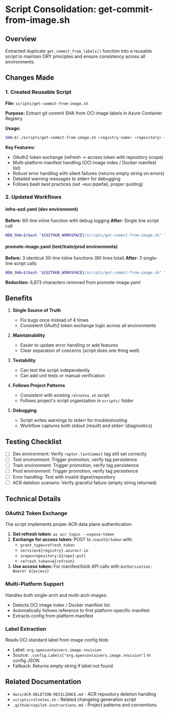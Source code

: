 # Script Consolidation: get-commit-from-image.sh

## Overview
Extracted duplicate `get_commit_from_labels()` function into a reusable script to maintain DRY principles and ensure consistency across all environments.

## Changes Made

### 1. Created Reusable Script
**File:** `scripts/get-commit-from-image.sh`

**Purpose:** Extract git commit SHA from OCI image labels in Azure Container Registry

**Usage:**
```bash
SHA=$(./scripts/get-commit-from-image.sh <registry-name> <repository> <digest>)
```

**Key Features:**
- OAuth2 token exchange (refresh → access token with repository scope)
- Multi-platform manifest handling (OCI image index / Docker manifest list)
- Robust error handling with silent failures (returns empty string on errors)
- Detailed warning messages to stderr for debugging
- Follows bash best practices (set -euo pipefail, proper quoting)

### 2. Updated Workflows

#### infra-azd.yaml (dev environment)
**Before:** 60-line inline function with debug logging
**After:** Single line script call
```bash
NEW_SHA=$(bash "${GITHUB_WORKSPACE}/scripts/get-commit-from-image.sh" "$REG_NAME" "$REPO_NAME" "$DIGEST" 2>&1 | tee /dev/stderr | tail -n1)
```

#### promote-image.yaml (test/train/prod environments)
**Before:** 3 identical 30-line inline functions (90 lines total)
**After:** 3 single-line script calls
```bash
NEW_SHA=$(bash "${GITHUB_WORKSPACE}/scripts/get-commit-from-image.sh" "$SRC_REG_NAME" "$SRC_REPO" "$NEW_DIGEST" 2>&1)
```

**Reduction:** 6,873 characters removed from promote-image.yaml

## Benefits

1. **Single Source of Truth**
   - Fix bugs once instead of 4 times
   - Consistent OAuth2 token exchange logic across all environments

2. **Maintainability**
   - Easier to update error handling or add features
   - Clear separation of concerns (script does one thing well)

3. **Testability**
   - Can test the script independently
   - Can add unit tests or manual verification

4. **Follows Project Patterns**
   - Consistent with existing `relnotes.sh` script
   - Follows project's script organization in `scripts/` folder

5. **Debugging**
   - Script writes warnings to stderr for troubleshooting
   - Workflow captures both stdout (result) and stderr (diagnostics)

## Testing Checklist

- [ ] Dev environment: Verify `raptor.lastCommit` tag still set correctly
- [ ] Test environment: Trigger promotion, verify tag persistence
- [ ] Train environment: Trigger promotion, verify tag persistence
- [ ] Prod environment: Trigger promotion, verify tag persistence
- [ ] Error handling: Test with invalid digest/repository
- [ ] ACR deletion scenario: Verify graceful failure (empty string returned)

## Technical Details

### OAuth2 Token Exchange
The script implements proper ACR data plane authentication:

1. **Get refresh token:** `az acr login --expose-token`
2. **Exchange for access token:** POST to `/oauth2/token` with:
   - `grant_type=refresh_token`
   - `service=${registry}.azurecr.io`
   - `scope=repository:${repo}:pull`
   - `refresh_token=${refresh}`
3. **Use access token:** For manifest/blob API calls with `Authorization: Bearer ${access}`

### Multi-Platform Support
Handles both single-arch and multi-arch images:
- Detects OCI image index / Docker manifest list
- Automatically follows reference to first platform-specific manifest
- Extracts config from platform manifest

### Label Extraction
Reads OCI standard label from image config blob:
- Label: `org.opencontainers.image.revision`
- Source: `.config.Labels["org.opencontainers.image.revision"]` in config JSON
- Fallback: Returns empty string if label not found

## Related Documentation
- `docs/ACR-DELETION-RESILIENCE.md` - ACR repository deletion handling
- `scripts/relnotes.sh` - Related changelog generation script
- `.github/copilot-instructions.md` - Project patterns and conventions
